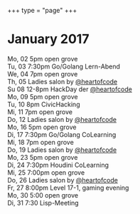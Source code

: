 +++
type = "page"
+++

# January 2017

Mo, 02 5pm open grove</br>
Tu, 03 7:30pm Go/Golang Lern-Abend</br>
We, 04 7pm open grove</br>
Th, 05 Ladies salon by <a href="https://twitter.com/heartofcode">@heartofcode</a></br>
Su 	08 12-8pm HackDay der <a href="https://twitter.com/heartofcode">@heartofcode</a></br>
Mo,	09 5pm open grove</br>
Tu, 10 8pm CivicHacking</br>
Mi, 11 7pm open grove</br>
Do, 12 Ladies salon by <a href="https://twitter.com/heartofcode">@heartofcode</a> </br>
Mo, 16 5pm open grove</br>
Di, 17 7:30pm Go/Golang CoLearning</br>
Mi, 18 7pm open grove</br>
Do, 19 Ladies salon by <a href="https://twitter.com/heartofcode">@heartofcode</a></br>
Mo, 23 5pm open grove</br>
Di, 24 7:30pm Houdini CoLearning</br>
Mi, 25 7:00pm open grove</br>
Do, 26 Ladies salon by <a href="https://twitter.com/heartofcode">@heartofcode</a></br>
Fr, 27 8:00pm Level 17-1, gaming evening</br>
Mo, 30 5:00 open grove</br>
Di, 31 7:30 Lisp-Meeting</br>

